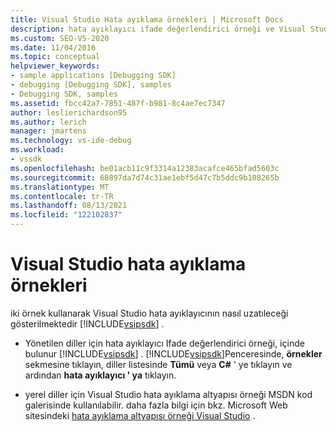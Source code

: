 ```yaml
---
title: Visual Studio Hata ayıklama örnekleri | Microsoft Docs
description: hata ayıklayıcı ifade değerlendirici örneği ve Visual Studio hata ayıklama altyapısı örneği, Visual Studio SDK kullanarak Visual Studio hata ayıklayıcının nasıl genişletileceğini gösterir.
ms.custom: SEO-VS-2020
ms.date: 11/04/2016
ms.topic: conceptual
helpviewer_keywords:
- sample applications [Debugging SDK]
- debugging [Debugging SDK], samples
- Debugging SDK, samples
ms.assetid: fbcc42a7-7851-487f-b981-8c4ae7ec7347
author: leslierichardson95
ms.author: lerich
manager: jmartens
ms.technology: vs-ide-debug
ms.workload:
- vssdk
ms.openlocfilehash: be01acb11c9f3314a12383acafce465bfad5603c
ms.sourcegitcommit: 68897da7d74c31ae1ebf5d47c7b5ddc9b108265b
ms.translationtype: MT
ms.contentlocale: tr-TR
ms.lasthandoff: 08/13/2021
ms.locfileid: "122102837"
---
```

# <a name="visual-studio-debugging-samples"></a>Visual Studio hata ayıklama örnekleri
iki örnek kullanarak Visual Studio hata ayıklayıcının nasıl uzatıleceği gösterilmektedir [!INCLUDE[vsipsdk](../../extensibility/includes/vsipsdk_md.md)] .

- Yönetilen diller için hata ayıklayıcı Ifade değerlendirici örneği, içinde bulunur [!INCLUDE[vsipsdk](../../extensibility/includes/vsipsdk_md.md)] . [!INCLUDE[vsipsdk](../../extensibility/includes/vsipsdk_md.md)]Penceresinde, **örnekler** sekmesine tıklayın, diller listesinde **Tümü** veya **C#** ' ye tıklayın ve ardından **hata ayıklayıcı ' ya** tıklayın.

- yerel diller için Visual Studio hata ayıklama altyapısı örneği MSDN kod galerisinde kullanılabilir. daha fazla bilgi için bkz. Microsoft Web sitesindeki [hata ayıklama altyapısı örneği Visual Studio](https://code.msdn.microsoft.com/Visual-Studio-Debug-Engine-c2e21c0e) .
